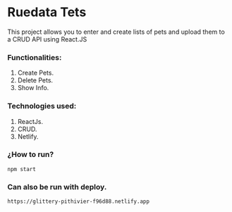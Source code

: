 ﻿# Ruedata Tets

This project allows you to enter and create lists of pets and upload them to a CRUD API using React.JS

### Functionalities:
1. Create Pets.
2. Delete Pets.
3. Show Info.

### Technologies used:
1. ReactJs.
2. CRUD.
3. Netlify.

### ¿How to run?
    npm start
### Can also be run with deploy.
    https://glittery-pithivier-f96d88.netlify.app
    

